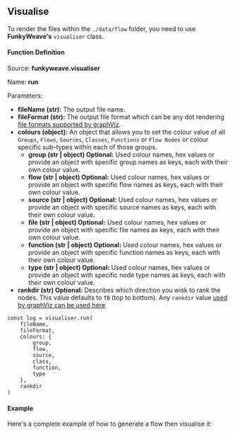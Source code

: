 ## Visualise

To render the files within the `./data/flow` folder, you need to use **FunkyWeave's** `visualiser` class.

#### Function Definition

Source: **funkyweave.visualiser**

Name: **run**

Parameters:
* **fileName (str):** The output file name.
* **fileFormat (str):** The output file format which can be any dot rendering [file formats supported by graphViz](https://graphviz.org/docs/outputs/).
* **colours (object):** An object that allows you to set the colour value of all `Groups`, `Flows`, `Sources`, `Classes`, `Functions` or `Flow Nodes` or colour specific sub-types within each of those groups.
	* **group (str | object) Optional:** Used colour names, hex values or provide an object with specific group names as keys, each with their own colour value.
	* **flow (str | object) Optional:** Used colour names, hex values or provide an object with specific flow names as keys, each with their own colour value.
	* **source (str | object) Optional:** Used colour names, hex values or provide an object with specific source names as keys, each with their own colour value.
	* **file (str | object) Optional:** Used colour names, hex values or provide an object with specific file names as keys, each with their own colour value.
	* **function (str | object) Optional:** Used colour names, hex values or provide an object with specific function names as keys, each with their own colour value.
	* **type (str | object) Optional:** Used colour names, hex values or provide an object with specific node type names as keys, each with their own colour value.			
* **rankdir (str) Optional:** Describes which direction you wisk to rank the nodes. This value defaults to `TB` (top to bottom). Any `rankdir` value [used by graphViz can be used here](https://graphviz.org/docs/attrs/rankdir/).

```
const log = visualiser.run(
	fileName,
	fileFormat,
	colours: {
		group,
		flow,
		source,
		class,
		function,
		type
	},
	rankdir
)
```

#### Example

Here's a complete example of how to generate a flow then visualise it:

```

```